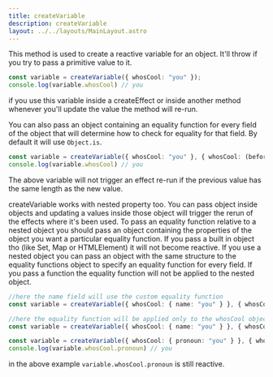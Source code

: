 ```yaml
---
title: createVariable
description: createVariable
layout: ../../layouts/MainLayout.astro
---
```

This method is used to create a reactive variable for an object. It'll throw if you try to pass a primitive value to it.

```typescript
const variable = createVariable({ whosCool: "you" });
console.log(variable.whosCool) // you
```
if you use this variable inside a createEffect or inside another method whenever you'll update the value the method will re-run.

You can also pass an object containing an equality function for every field of the object that will determine how to check for equality for that field. By default it will use `Object.is`.
```typescript
const variable = createVariable({ whosCool: "you" }, { whosCool: (before, after) => before.length === after.length });
console.log(variable.whosCool) // you
```
The above variable will not trigger an effect re-run if the previous value has the same length as the new value.

createVariable works with nested property too. You can pass object inside objects and updating a values inside those object will trigger the rerun of the effects where it's been used. To pass an equality function relative to a nested object you should pass an object containing the properties of the object you want a particular equality function. If you pass a built in object tho (like Set, Map or HTMLElement) it will not become reactive.
If you use a nested object you can pass an object with the same structure to the equality functions object to specify an equality function for every field. If you pass a function the equality function will not be applied to the nested object.
```typescript
//here the name field will use the custom equality function
const variable = createVariable({ whosCool: { name: "you" } }, { whosCool: { name: (before, after) => before.length === after.length } });

//here the equality function will be applied only to the whosCool object
const variable = createVariable({ whosCool: { name: "you" } }, { whosCool: (before, after) => before.length === after.length });
```

```typescript
const variable = createVariable({ whosCool: { pronoun: "you" } }, { whosCool: { pronoun: (before, after) => before.length === after.length }});
console.log(variable.whosCool.pronoun) // you
```
in the above example `variable.whosCool.pronoun` is still reactive.

